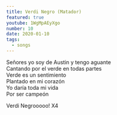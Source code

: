 ```yaml
---
title: Verdi Negro (Matador)
featured: true
youtube: 1WgMpAEyXgo
number: 10
date: 2020-01-10
tags:
  - songs
---
```


Señores yo soy de Austin y tengo aguante<br>
Cantando por el verde en todas partes<br>
Verde es un sentimiento<br>
Plantado en mi corazón<br>
Yo daría toda mi vida <br>
Por ser campeón

Verdi Negrooooo! X4
